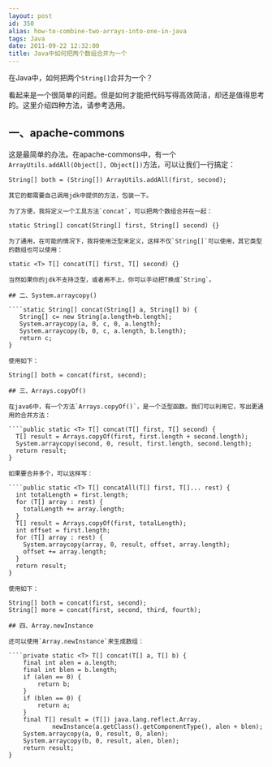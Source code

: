 ```yaml
---
layout: post
id: 350
alias: how-to-combine-two-arrays-into-one-in-java
tags: Java
date: 2011-09-22 12:32:00
title: Java中如何把两个数组合并为一个
---
```


在Java中，如何把两个`String[]`合并为一个？

看起来是一个很简单的问题。但是如何才能把代码写得高效简洁，却还是值得思考的。这里介绍四种方法，请参考选用。

## 一、apache-commons

这是最简单的办法。在apache-commons中，有一个`ArrayUtils.addAll(Object[], Object[])`方法，可以让我们一行搞定：

    String[] both = (String[]) ArrayUtils.addAll(first, second);

    其它的都需要自己调用jdk中提供的方法，包装一下。

    为了方便，我将定义一个工具方法`concat`，可以把两个数组合并在一起：

    static String[] concat(String[] first, String[] second) {}

    为了通用，在可能的情况下，我将使用泛型来定义，这样不仅`String[]`可以使用，其它类型的数组也可以使用：

    static <T> T[] concat(T[] first, T[] second) {}

    当然如果你的jdk不支持泛型，或者用不上，你可以手动把T换成`String`。

    ## 二、System.arraycopy()

    ````static String[] concat(String[] a, String[] b) {
       String[] c= new String[a.length+b.length];
       System.arraycopy(a, 0, c, 0, a.length);
       System.arraycopy(b, 0, c, a.length, b.length);
       return c;
    }

    使用如下：

    String[] both = concat(first, second);

    ## 三、Arrays.copyOf()

    在java6中，有一个方法`Arrays.copyOf()`，是一个泛型函数。我们可以利用它，写出更通用的合并方法：

    ````public static <T> T[] concat(T[] first, T[] second) {
      T[] result = Arrays.copyOf(first, first.length + second.length);
      System.arraycopy(second, 0, result, first.length, second.length);
      return result;
    }         

    如果要合并多个，可以这样写：

    ````public static <T> T[] concatAll(T[] first, T[]... rest) {
      int totalLength = first.length;
      for (T[] array : rest) {
        totalLength += array.length;
      }
      T[] result = Arrays.copyOf(first, totalLength);
      int offset = first.length;
      for (T[] array : rest) {
        System.arraycopy(array, 0, result, offset, array.length);
        offset += array.length;
      }
      return result;
    }

    使用如下：

    String[] both = concat(first, second);
    String[] more = concat(first, second, third, fourth);

    ## 四、Array.newInstance

    还可以使用`Array.newInstance`来生成数组：

    ````private static <T> T[] concat(T[] a, T[] b) {
        final int alen = a.length;
        final int blen = b.length;
        if (alen == 0) {
            return b;
        }
        if (blen == 0) {
            return a;
        }
        final T[] result = (T[]) java.lang.reflect.Array.
                newInstance(a.getClass().getComponentType(), alen + blen);
        System.arraycopy(a, 0, result, 0, alen);
        System.arraycopy(b, 0, result, alen, blen);
        return result;
    }
